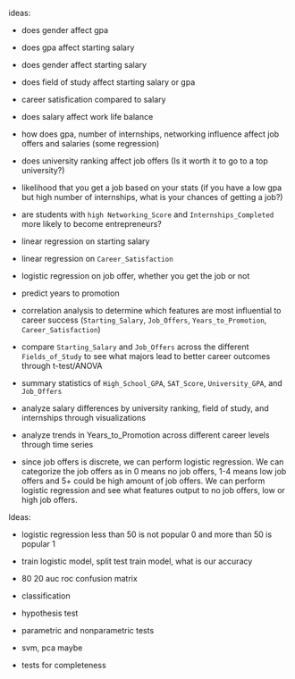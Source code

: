 ideas:
* does gender affect gpa
* does gpa affect starting salary 
* does gender affect starting salary
* does field of study affect starting salary or gpa
* career satisfication compared to salary
* does salary affect work life balance

* how does gpa, number of internships, networking influence affect job offers and salaries (some regression)
* does university ranking affect job offers (Is it worth it to go to a top university?)
* likelihood that you get a job based on your stats (if you have a low gpa but high number of internships, what is your chances of getting a job?)
* are students with `high Networking_Score` and `Internships_Completed` more likely to become entrepreneurs? 


* linear regression on starting salary
* linear regression on `Career_Satisfaction`
* logistic regression on job offer, whether you get the job or not
* predict years to promotion
* correlation analysis to determine which features are most influential to career success (`Starting_Salary`, `Job_Offers`, `Years_to_Promotion`, `Career_Satisfaction`)
* compare `Starting_Salary` and `Job_Offers` across the different `Fields_of_Study` to see what majors lead to better career outcomes through t-test/ANOVA
* summary statistics of `High_School_GPA`, `SAT_Score`, `University_GPA`, and `Job_Offers`
* analyze salary differences by university ranking, field of study, and internships through visualizations
* analyze trends in Years_to_Promotion across different career levels through time series

* since job offers is discrete, we can perform logistic regression. We can categorize the job offers as in 0 means no job offers, 1-4 means low job offers and 5+ could be high amount of job offers. We can perform logistic regression and see what features output to no job offers, low or high job offers.



Ideas:
* logistic regression less than 50 is not popular  0 and more than 50 is popular 1
* train logistic model, split test train model, what is our accuracy 
* 80 20 auc roc confusion matrix
* classification

* hypothesis test
* parametric and nonparametric tests

* svm, pca maybe

* tests for completeness